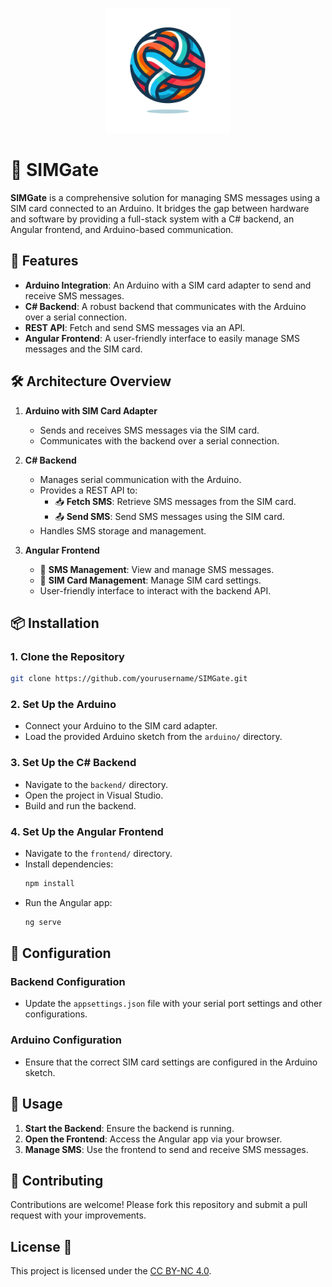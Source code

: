 <p align="center">
  <img src="https://github.com/Pianonic/SIMGate/blob/main/Images/Icon.png?raw=true" alt="PianoNic's Music Bot" width="200"/>
</p>

# 📡 SIMGate

**SIMGate** is a comprehensive solution for managing SMS messages using a SIM card connected to an Arduino. It bridges the gap between hardware and software by providing a full-stack system with a C# backend, an Angular frontend, and Arduino-based communication. 

## 🚀 Features

- **Arduino Integration**: An Arduino with a SIM card adapter to send and receive SMS messages.
- **C# Backend**: A robust backend that communicates with the Arduino over a serial connection.
- **REST API**: Fetch and send SMS messages via an API.
- **Angular Frontend**: A user-friendly interface to easily manage SMS messages and the SIM card.

## 🛠️ Architecture Overview

1. **Arduino with SIM Card Adapter**
   - Sends and receives SMS messages via the SIM card.
   - Communicates with the backend over a serial connection.

2. **C# Backend**
   - Manages serial communication with the Arduino.
   - Provides a REST API to:
     - 📥 **Fetch SMS**: Retrieve SMS messages from the SIM card.
     - 📤 **Send SMS**: Send SMS messages using the SIM card.
   - Handles SMS storage and management.

3. **Angular Frontend**
   - 📱 **SMS Management**: View and manage SMS messages.
   - 🧾 **SIM Card Management**: Manage SIM card settings.
   - User-friendly interface to interact with the backend API.

## 📦 Installation

### 1. Clone the Repository
```bash
git clone https://github.com/yourusername/SIMGate.git
```

### 2. Set Up the Arduino
- Connect your Arduino to the SIM card adapter.
- Load the provided Arduino sketch from the `arduino/` directory.

### 3. Set Up the C# Backend
- Navigate to the `backend/` directory.
- Open the project in Visual Studio.
- Build and run the backend.

### 4. Set Up the Angular Frontend
- Navigate to the `frontend/` directory.
- Install dependencies:
  ```bash
  npm install
  ```
- Run the Angular app:
  ```bash
  ng serve
  ```

## 🔧 Configuration

### Backend Configuration
- Update the `appsettings.json` file with your serial port settings and other configurations.

### Arduino Configuration
- Ensure that the correct SIM card settings are configured in the Arduino sketch.

## 🚀 Usage

1. **Start the Backend**: Ensure the backend is running.
2. **Open the Frontend**: Access the Angular app via your browser.
3. **Manage SMS**: Use the frontend to send and receive SMS messages.

## 🤝 Contributing

Contributions are welcome! Please fork this repository and submit a pull request with your improvements.

## License 📄
This project is licensed under the [CC BY-NC 4.0](LICENSE.md).
